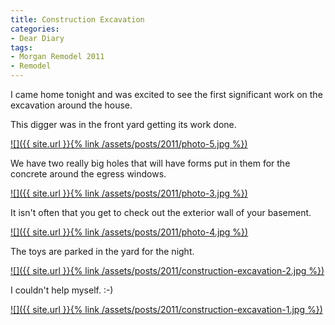 ```yaml
---
title: Construction Excavation
categories:
- Dear Diary
tags:
- Morgan Remodel 2011
- Remodel
---
```


I came home tonight and was excited to see the first significant work on the excavation around the house.

This digger was in the front yard getting its work done.

[![]({{ site.url }}{% link /assets/posts/2011/photo-5.jpg %})](http://thingelstad.com/s/construction-excavation/photo-5-2/img)

We have two really big holes that will have forms put in them for the concrete around the egress windows.

[![]({{ site.url }}{% link /assets/posts/2011/photo-3.jpg %})](http://thingelstad.com/s/construction-excavation/photo-3-2/img)

It isn't often that you get to check out the exterior wall of your basement.

[![]({{ site.url }}{% link /assets/posts/2011/photo-4.jpg %})](http://thingelstad.com/s/construction-excavation/photo-4-2/img)

The toys are parked in the yard for the night.

[![]({{ site.url }}{% link /assets/posts/2011/construction-excavation-2.jpg %})](http://thingelstad.com/s/construction-excavation/photo-2-4/img)

I couldn't help myself. :-)

[![]({{ site.url }}{% link /assets/posts/2011/construction-excavation-1.jpg %})](http://thingelstad.com/s/construction-excavation/photo-1-3/img)
